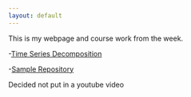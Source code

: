 ```yaml
---
layout: default
---
```




This is my webpage and course work from the week.

-[Time Series Decomposition](/timeseries/index.md)

-[Sample Repository](https://github.com/bparkman27)

Decided not put in a youtube video
